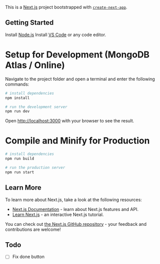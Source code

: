 This is a [Next.js](https://nextjs.org/) project bootstrapped with [`create-next-app`](https://github.com/vercel/next.js/tree/canary/packages/create-next-app).

## Getting Started

Install [Node.js](https://nodejs.org/en)
Install [VS Code](https://code.visualstudio.com/) or any code editor.

# Setup for Development (MongoDB Atlas / Online)

Navigate to the project folder and open a terminal and enter the following commands:

```bash
# install dependencies
npm install
```

```bash
# run the development server
npm run dev
```

Open [http://localhost:3000](http://localhost:3000) with your browser to see the result.

# Compile and Minify for Production

```bash
# install dependencies
npm run build
```

```bash
# run the production server
npm run start
```

## Learn More

To learn more about Next.js, take a look at the following resources:

- [Next.js Documentation](https://nextjs.org/docs) - learn about Next.js features and API.
- [Learn Next.js](https://nextjs.org/learn) - an interactive Next.js tutorial.

You can check out [the Next.js GitHub repository](https://github.com/vercel/next.js/) - your feedback and contributions are welcome!

## Todo

- [ ] Fix done button
